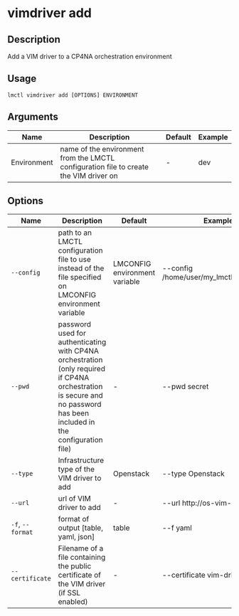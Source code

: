 # vimdriver add

## Description

Add a VIM driver to a CP4NA orchestration environment

## Usage

```
lmctl vimdriver add [OPTIONS] ENVIRONMENT
```

## Arguments

| Name        | Description                                                                           | Default | Example |
| ----------- | ------------------------------------------------------------------------------------- | ------- | ------- |
| Environment | name of the environment from the LMCTL configuration file to create the VIM driver on | -       | dev     |

## Options

| Name             | Description                                                                                                                          | Default                       | Example                                  |
| ---------------- | ------------------------------------------------------------------------------------------------------------------------------------ | ----------------------------- | ---------------------------------------- |
| `--config`       | path to an LMCTL configuration file to use instead of the file specified on LMCONFIG environment variable                            | LMCONFIG environment variable | --config /home/user/my_lmctl_config.yaml |
| `--pwd`          | password used for authenticating with CP4NA orchestration (only required if CP4NA orchestration is secure and no password has been included in the configuration file) | -                             | --pwd secret                             |
| `--type`         | Infrastructure type of the VIM driver to add                                                                                         | Openstack                     | --type Openstack                         |
| `--url`          | url of VIM driver to add                                                                                                             | -                             | --url http://os-vim-driver:8292          |
| `-f`, `--format` | format of output [table, yaml, json]                                                                                                 | table                         | --f yaml                                 |
| `--certificate` | Filename of a file containing the public certificate of the VIM driver (if SSL enabled) | - | --certificate vim-driver.cert |